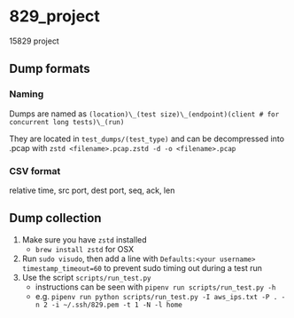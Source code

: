 # 829_project
15829 project

## Dump formats
### Naming
Dumps are named as `(location)\_(test size)\_(endpoint)(client # for concurrent long tests)\_(run)`

They are located in `test_dumps/(test_type)` and can be decompressed into .pcap
with `zstd <filename>.pcap.zstd -d -o <filename>.pcap`

### CSV format
relative time, src port, dest port, seq, ack, len

## Dump collection
1. Make sure you have `zstd` installed
    * `brew install zstd` for OSX
2. Run `sudo visudo`, then add a line with `Defaults:<your username> timestamp_timeout=60` to prevent sudo timing out during a test run
3. Use the script `scripts/run_test.py`
    * instructions can be seen with `pipenv run scripts/run_test.py -h`
    * e.g. `pipenv run python scripts/run_test.py -I aws_ips.txt -P . -n 2 -i ~/.ssh/829.pem -t 1 -N -l home`
